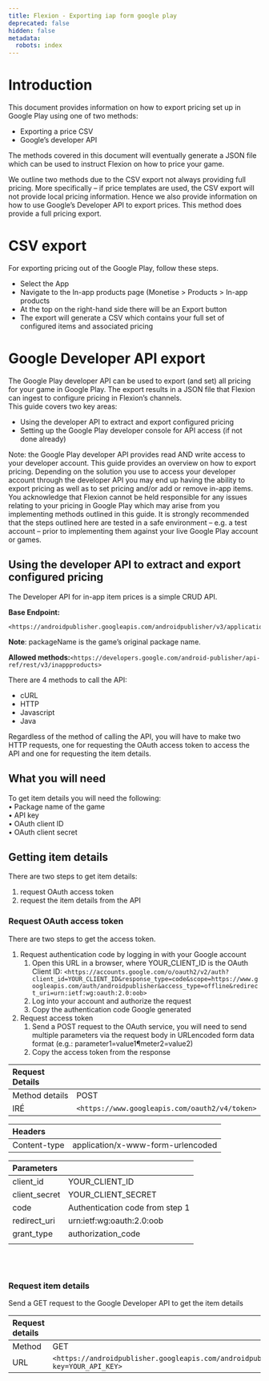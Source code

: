 ```yaml
---
title: Flexion - Exporting iap form google play
deprecated: false
hidden: false
metadata:
  robots: index
---
```

# Introduction

This document provides information on how to export pricing set up in Google Play using one of two methods:

- Exporting a price CSV
- Google’s developer API

The methods covered in this document will eventually generate a JSON file which can be used to instruct Flexion on how to price your game.

We outline two methods due to the CSV export not always providing full pricing. More specifically – if price templates are used, the CSV export will not provide local pricing information. Hence we also provide information on how to use Google’s Developer API to export prices. This method does provide a full pricing export.

# CSV export

For exporting pricing out of the Google Play, follow these steps.

- Select the App
- Navigate to the In-app products page (Monetise > Products > In-app products
- At the top on the right-hand side there will be an Export button
- The export will generate a CSV which contains your full set of configured items and associated pricing

# Google Developer API export

The Google Play developer API can be used to export (and set) all pricing for your game in Google Play. The export results in a JSON file that Flexion can ingest to configure pricing in Flexion’s channels.  
This guide covers two key areas:

- Using the developer API to extract and export configured pricing
- Setting up the Google Play developer console for API access (if not done already)

Note: the Google Play developer API provides read AND write access to your developer account. This guide provides an overview on how to export pricing. Depending on the solution you use to access your developer account through the developer API you may end up having the ability to export pricing as well as to set pricing and/or add or remove in-app items. You acknowledge that Flexion cannot be held responsible for any issues relating to your pricing in Google Play which may arise from you implementing methods outlined in this guide. It is strongly recommended that the steps outlined here are tested in a safe environment – e.g. a test account – prior to implementing them against your live Google Play account or games.

## Using the developer API to extract and export configured pricing

The Developer API for in-app item prices is a simple CRUD API.

**Base Endpoint:** 

```
<https://androidpublisher.googleapis.com/androidpublisher/v3/applications/{packageName}/inappproducts>
```

**Note**: packageName is the game’s original package name.

**Allowed methods:**`<https://developers.google.com/android-publisher/api-ref/rest/v3/inappproducts>`

There are 4 methods to call the API:

- cURL
- HTTP
- Javascript
- Java

Regardless of the method of calling the API, you will have to make two HTTP requests, one for requesting the OAuth access token to access the API and one for requesting the item details.

## What you will need

To get item details you will need the following:  
•	Package name of the game  
•	API key  
•	OAuth client ID  
•	OAuth client secret

## Getting item details

There are two steps to get item details:

1. request OAuth access token
2. request the item details from the API

### Request OAuth access token

There are two steps to get the access token.

1. Request authentication code by logging in with your Google account
   1. Open this URL in a browser, where YOUR_CLIENT_ID is the OAuth Client ID: `<https://accounts.google.com/o/oauth2/v2/auth?client_id=YOUR_CLIENT_ID&response_type=code&scope=https://www.googleapis.com/auth/androidpublisher&access_type=offline&redirect_uri=urn:ietf:wg:oauth:2.0:oob>`
   2. Log into your account and authorize the request
   3. Copy the authentication code Google generated
2. Request access token
   1. Send a POST request to the OAuth service, you will need to send multiple parameters via the request body in URLencoded form data format (e.g.: parameter1=value1¶meter2=value2)
   2. Copy the access token from the response

| Request Details |                                              |
| :-------------- | :------------------------------------------- |
| Method details  | POST                                         |
| IRÉ             | `<https://www.googleapis.com/oauth2/v4/token>` |

| Headers      |                                   |
| :----------- | :-------------------------------- |
| Content-type | application/x-www-form-urlencoded |

| Parameters    |                                 |
| :------------ | :------------------------------ |
| client_id     | YOUR_CLIENT_ID                  |
| client_secret | YOUR_CLIENT_SECRET              |
| code          | Authentication code from step 1 |
| redirect_uri  | urn:ietf:wg:oauth:2.0:oob       |
| grant_type    | authorization_code              |
|               |                                 |

<br />

<br />

### Request item details

Send a GET request to the Google Developer API to get the item details

| Request details |                                                                                                                        |
| :-------------- | :--------------------------------------------------------------------------------------------------------------------- |
| Method          | GET                                                                                                                    |
| URL             | `<https://androidpublisher.googleapis.com/androidpublisher/v3/applications/PACKAGE_NAME/inappproducts?key=YOUR_API_KEY>` |